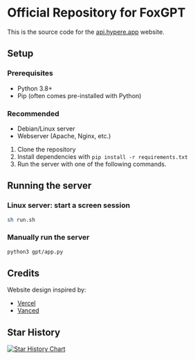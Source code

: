 # Official Repository for FoxGPT
This is the source code for the [api.hypere.app](https://api.hypere.app) website.

## Setup
### Prerequisites
- Python 3.8+
- Pip (often comes pre-installed with Python)

### Recommended
- Debian/Linux server
- Webserver (Apache, Nginx, etc.)

1. Clone the repository
2. Install dependencies with `pip install -r requirements.txt`
3. Run the server with one of the following commands.

## Running the server
### Linux server: start a screen session
```bash
sh run.sh
```
### Manually run the server
```bash
python3 gpt/app.py
```

## Credits
Website design inspired by:
- [Vercel](https://vercel.com)
- [Vanced](https://vancedapp.com/)

## Star History
[![Star History Chart](https://api.star-history.com/svg?repos=Luna-OSS/awesome-free-chatgpt,FoxGPT/gpt&type=Date)](https://star-history.com/#Luna-OSS/awesome-free-chatgpt&FoxGPT/gpt&Date)
